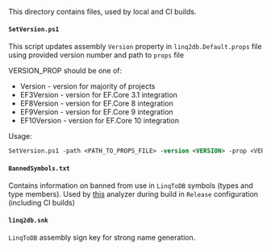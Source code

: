 This directory contains files, used by local and CI builds.

#### `SetVersion.ps1`

This script updates assembly `Version` property in `linq2db.Default.props` file using provided version number and path to `props` file

VERSION_PROP should be one of:

- Version - version for majority of projects
- EF3Version - version for EF.Core 3.1 integration
- EF8Version - version for EF.Core 8 integration
- EF9Version - version for EF.Core 9 integration
- EF10Version - version for EF.Core 10 integration

Usage:

```ps
SetVersion.ps1 -path <PATH_TO_PROPS_FILE> -version <VERSION> -prop <VERSION_PROP>
```

#### `BannedSymbols.txt`

Contains information on banned from use in `LinqToDB` symbols (types and type members). Used by [this](https://github.com/dotnet/roslyn-analyzers/blob/main/src/Microsoft.CodeAnalysis.BannedApiAnalyzers/BannedApiAnalyzers.Help.md) analyzer during build in `Release` configuration (including CI builds)

#### `linq2db.snk`

`LinqToDB` assembly sign key for strong name generation.
